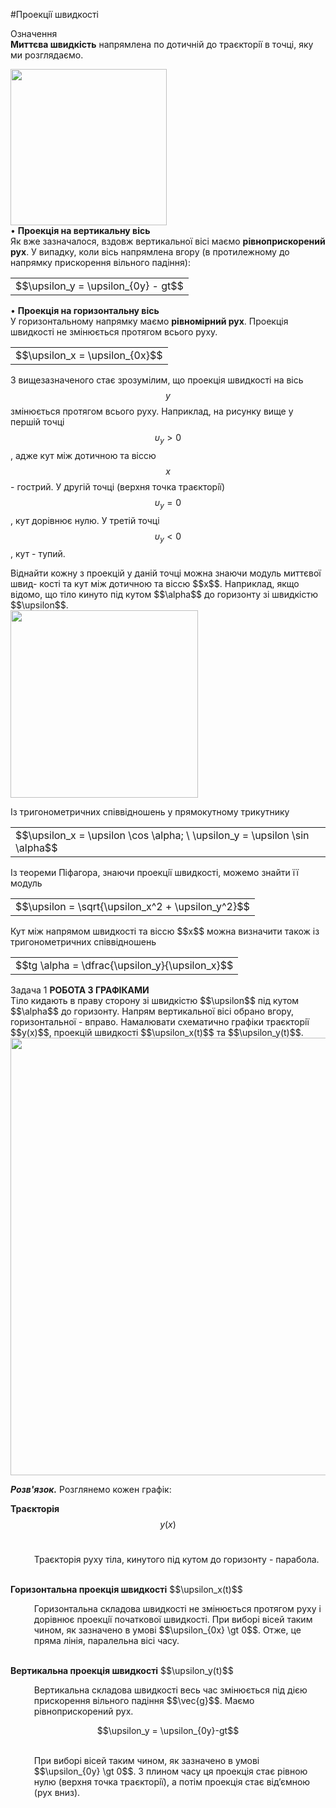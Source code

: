 #Проекцiї швидкостi

<div class="eoz-wrap">
<span class="eoz">Означення</span>
<div class="eoz-text">
<b>Миттєва швидкiсть</b> напрямлена по дотичнiй до траєкторiї в точцi, яку ми розглядаємо.<br></div>
<p></p>

<div class="space"><img class="image" width="250" src="https://rawgit.com/chudaol/ed-era-book-physics/master/images/chapter_3/2.png" /></div>

<div class="space">• <b>Проекцiя на вертикальну вiсь</b><br>
Як вже зазначалося, вздовж вертикальної вiсi маємо <b>рiвноприскорений рух</b>.
У випадку, коли вiсь напрямлена вгору (в протилежному до напрямку прискорення вiльного падiння):</div>
<div class="space"><div class="centered-table-wrapper">
<table class="centered-table">
<tr class="eq">
<td class="eq">
<p1>$$\upsilon_y = \upsilon_{0y} - gt$$</p1>
</td>
</tr>
</table></div></div>

<div class="space">• <b>Проекцiя на горизонтальну вiсь</b>
<br>
У горизонтальному напрямку маємо <b>рiвномiрний рух</b>. Проекцiя швидкостi не змiнюється протягом всього руху.</div>
<div class="space"><div class="centered-table-wrapper">
<table class="centered-table">
<tr class="eq">
<td class="eq">
<p1>$$\upsilon_x = \upsilon_{0x}$$</p1>
</td>
</tr>
</table></div></div>
<p></p>

З вищезазначеного стає зрозумiлим, що проекцiя швидкостi на вiсь $$y$$ змiнюється протягом всього руху. Наприклад, на рисунку вище у першiй точцi $$\upsilon_y > 0$$, адже кут
мiж дотичною та вiссю $$x$$ - гострий. У другiй точцi (верхня точка траєкторiї) $$\upsilon_y=0$$, кут дорiвнює нулю. У третiй точцi $$\upsilon_y < 0$$, кут - тупий.
<p></p>
<div class="space">Вiднайти кожну з проекцiй у данiй точцi можна знаючи модуль миттєвої швид-
костi та кут мiж дотичною та вiссю $$x$$. Наприклад, якщо вiдомо, що тiло кинуто пiд кутом $$\alpha$$ до горизонту зi швидкiстю $$\upsilon$$.</div>
<div class="space"><img class="image" width="300"  src="https://rawgit.com/chudaol/ed-era-book-physics/master/images/chapter_3/3.png" /></div>
<p></p>
<div class="space">Iз тригонометричних спiввiдношень у прямокутному трикутнику</div>
<div class="space"><div class="centered-table-wrapper">
<table class="centered-table">
<tr class="eq">
<td class="eq">
<p1>$$\upsilon_x = \upsilon \cos \alpha; \ \upsilon_y = \upsilon \sin \alpha$$</p1>
</td>
</tr>
</table></div></div>

<div class="space">Iз теореми Пiфагора, знаючи проекцiї швидкостi, можемо знайти її модуль</div>
<div class="space"><div class="centered-table-wrapper">
<table class="centered-table">
<tr class="eq">
<td class="eq">
<p1>$$\upsilon = \sqrt{\upsilon_x^2 + \upsilon_y^2}$$</p1>
</td>
</tr>
</table></div></div>

<div class="space">Кут мiж напрямом швидкостi та вiссю $$x$$ можна визначити також iз тригонометричних спiввiдношень</div>
<div class="space"><div class="centered-table-wrapper">
<table class="centered-table">
<tr class="eq">
<td class="eq">
<p1>$$tg \alpha = \dfrac{\upsilon_y}{\upsilon_x}$$</p1>
</td>
</tr>
</table></div></div>

<div class="task-wrap">
<span class="task">Задача 1</span> <b>РОБОТА З ГРАФIКАМИ</b>
<div class="task-text">
<div class"space">Тiло кидають в праву сторону зi швидкiстю $$\upsilon$$ пiд кутом $$\alpha$$ до горизонту. Напрям вертикальної вiсi обрано вгору, горизонтальної - вправо. Намалювати схематично графiки траєкторiї $$y(x)$$, проекцiй швидкостi $$\upsilon_x(t)$$ та $$\upsilon_y(t)$$.</div>

<div class="space"><img class="image" width="700" src="https://rawgit.com/chudaol/ed-era-book-physics/master/images/chapter_3/4.png" /></div>

<b><i>Розв'язок.</i></b> Розглянемо кожен графiк:

<b>Траєкторiя</b> $$y(x)$$
<br>
<p style="margin-left:1cm;">Траєкторiя руху тiла, кинутого пiд кутом до горизонту - парабола.</p>
<br>
<b>Горизонтальна проекцiя швидкостi</b> $$\upsilon_x(t)$$ 
<br>
<p style="margin-left:1cm;">Горизонтальна складова швидкостi не змiнюється протягом руху i дорiвнює проекцiї початкової швидкостi. При виборi вiсей таким чином, як зазначено в умовi $$\upsilon_{0x} \gt 0$$. Отже, це пряма лiнiя, паралельна вiсi часу.</p>
<br>
<b>Вертикальна проекцiя швидкостi</b> $$\upsilon_y(t)$$
<br>
<p style="margin-left:1cm;">Вертикальна складова швидкостi весь час змiнюється пiд дiєю прискорення вiльного падiння $$\vec{g}$$. Маємо рiвноприскорений рух.</p>
<div align ="center">$$\upsilon_y = \upsilon_{0y}-gt$$</div>
<br>
<p style="margin-left:1cm;">При виборi вiсей таким чином, як зазначено в умовi $$\upsilon_{0y} \gt 0$$. З плином часу ця проекцiя стає рiвною нулю (верхня точка траєкторiї), а потiм проекцiя стає вiд’ємною (рух вниз).</p>
</div>
</div>